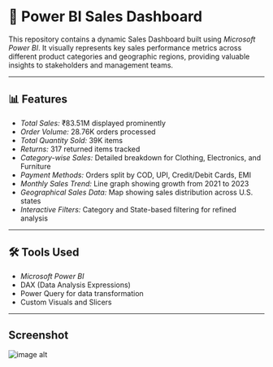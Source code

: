 # 🧾 Power BI Sales Dashboard

This repository contains a dynamic Sales Dashboard built using *Microsoft Power BI*. It visually represents key sales performance metrics across different product categories and geographic regions, providing valuable insights to stakeholders and management teams.

---

## 📊 Features

- *Total Sales:* ₹83.51M displayed prominently
- *Order Volume:* 28.76K orders processed
- *Total Quantity Sold:* 39K items
- *Returns:* 317 returned items tracked
- *Category-wise Sales:* Detailed breakdown for Clothing, Electronics, and Furniture
- *Payment Methods:* Orders split by COD, UPI, Credit/Debit Cards, EMI
- *Monthly Sales Trend:* Line graph showing growth from 2021 to 2023
- *Geographical Sales Data:* Map showing sales distribution across U.S. states
- *Interactive Filters:* Category and State-based filtering for refined analysis

---

## 🛠 Tools Used

- *Microsoft Power BI*  
- DAX (Data Analysis Expressions)  
- Power Query for data transformation  
- Custom Visuals and Slicers  

---

##  Screenshot
![image alt]()
